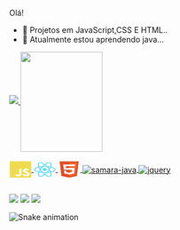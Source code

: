 Olá!

- 🔭 Projetos em JavaScript,CSS E HTML..
- 🌱 Atualmente estou aprendendo java...

<div>

  <a href="https://github.com/SamaraFlor">
  <img height="200em" src="https://github-readme-stats.vercel.app/api?username=SamaraFlor&show_icons=true&theme=dracula&include_all_commits=true&count_private=true"/>
  <img align="center" width="148" height="180" src="https://media1.tenor.com/images/68e8337fb4eb7e40645d832c64762a8b/tenor.gif?itemid=19443613">
  
</div>
  
<div style="display: inline_block"><br>
  <img align="center" alt="samara-Js" height="30" width="40" src="https://raw.githubusercontent.com/devicons/devicon/master/icons/javascript/javascript-plain.svg">
  <img align="center" alt="samara-React" height="30" width="40" src="https://raw.githubusercontent.com/devicons/devicon/master/icons/react/react-original.svg">
  <img align="center" alt="samara-HTML" height="30" width="40" src="https://raw.githubusercontent.com/devicons/devicon/master/icons/html5/html5-original.svg">
  <img align="center" alt="samara-java" height="30" width="40" src= "https://img.shields.io/badge/Java-ED8B00?style=for-the-badge&logo=java&logoColor=white">
  <img align="center" alt="jquery" height="30" width="40" src= "https://img.shields.io/badge/jQuery-0769AD?style=for-the-badge&logo=jquery&logoColor=white">

</div>

  ##

<div> 
  <a href = "mailto:s.samaraflor2021@gmail.com"><img src="https://img.shields.io/badge/-Gmail-%23333?style=for-the-badge&logo=gmail&logoColor=white" target="_blank"></a>
  <a href="https://www.linkedin.com/in/samara-flor-79b6b0215/" target="_blank"><img src="https://img.shields.io/badge/-LinkedIn-%230077B5?style=for-the-badge&logo=linkedin&logoColor=white" target="_blank"></a> 
   <a href= " 11 998373829"><img src = "https://img.shields.io/badge/WhatsApp-25D366?style=for-the-badge&logo=whatsapp&logoColor=white" target="_blank"></a>  
   
   ![Snake animation](https://github.com/SamaraFlor/SamaraFlor/blob/output/github-contribution-grid-snake.svg)
  
</div>
